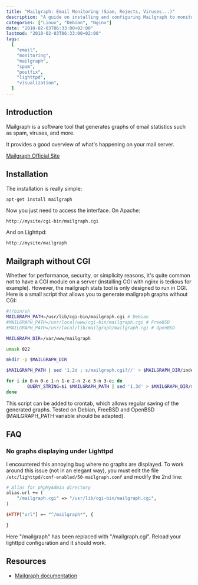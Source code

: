 ```yaml
---
title: "Mailgraph: Email Monitoring (Spam, Rejects, Viruses...)"
description: "A guide on installing and configuring Mailgraph to monitor email traffic, spam, viruses and rejected emails on your mail server."
categories: ["Linux", "Debian", "Nginx"]
date: "2010-02-03T06:33:00+02:00"
lastmod: "2010-02-03T06:33:00+02:00"
tags:
  [
    "email",
    "monitoring",
    "mailgraph",
    "spam",
    "postfix",
    "lighttpd",
    "visualization",
  ]
---
```


## Introduction

Mailgraph is a software tool that generates graphs of email statistics such as spam, viruses, and more.

It provides a good overview of what's happening on your mail server.

[Mailgraph Official Site](https://people.ee.ethz.ch/~dws/software/mailgraph/)

## Installation

The installation is really simple:

```bash
apt-get install mailgraph
```

Now you just need to access the interface. On Apache:

```
http://mysite/cgi-bin/mailgraph.cgi
```

And on Lighttpd:

```
http://mysite/mailgraph
```

## Mailgraph without CGI

Whether for performance, security, or simplicity reasons, it's quite common not to have a CGI module on a server (installing CGI with nginx is tedious for example). However, the mailgraph stats tool is only designed to run in CGI. Here is a small script that allows you to generate mailgraph graphs without CGI:

```bash
#!/bin/sh
MAILGRAPH_PATH=/usr/lib/cgi-bin/mailgraph.cgi # Debian
#MAILGRAPH_PATH=/usr/local/www/cgi-bin/mailgraph.cgi # FreeBSD
#MAILGRAPH_PATH=/usr/local/lib/mailgraph/mailgraph.cgi # OpenBSD

MAILGRAPH_DIR=/var/www/mailgraph

umask 022

mkdir -p $MAILGRAPH_DIR

$MAILGRAPH_PATH | sed '1,2d ; s/mailgraph.cgi?//' > $MAILGRAPH_DIR/index.html

for i in 0-n 0-e 1-n 1-e 2-n 2-e 3-n 3-e; do
        QUERY_STRING=$i $MAILGRAPH_PATH | sed '1,3d' > $MAILGRAPH_DIR/$i
done
```

This script can be added to crontab, which allows regular saving of the generated graphs. Tested on Debian, FreeBSD and OpenBSD (MAILGRAPH_PATH variable should be adapted).

## FAQ

### No graphs displaying under Lighttpd

I encountered this annoying bug where no graphs are displayed. To work around this issue (not in an elegant way), you must edit the file `/etc/lighttpd/conf-enabled/50-mailgraph.conf` and modify the 2nd line:

```perl
# Alias for phpMyAdmin directory
alias.url += (
    "/mailgraph.cgi" => "/usr/lib/cgi-bin/mailgraph.cgi",
)

$HTTP["url"] =~ "^/mailgraph*", {

}
```

Here "/mailgraph" has been replaced with "/mailgraph.cgi". Reload your lighttpd configuration and it should work.

## Resources
- [Mailgraph documentation](../../static/pdf/mailgraph.pdf)
